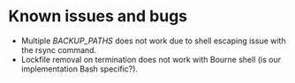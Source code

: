 # Known issues and bugs

* Multiple _BACKUP_PATHS_ does not work due to shell escaping issue with the rsync command.
* Lockfile removal on termination does not work with Bourne shell (is our implementation Bash specific?).